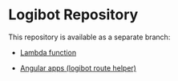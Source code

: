 # Logibot Repository #

This repository is available as a separate branch:

* [Lambda function](https://bitbucket.org/surya_alive/logibot/src/4bff6447cf0a375e641a324d78156ea5870ea586?at=lambda-function)

* [Angular apps (logibot route helper)](https://bitbucket.org/surya_alive/logibot/branch/route-helper)

